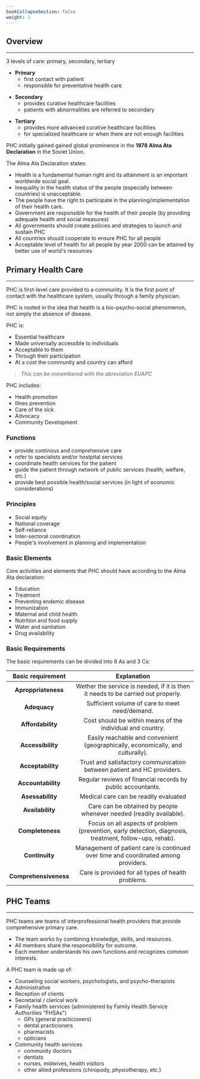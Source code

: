 ```yaml
---
bookCollapseSection: false
weight: 1
---
```


## **Overview**
---


3 levels of care: primary, secondary, tertiary

* **Primary**
    * first contact with patient
    * responsible for preventative health care
<!-- -->
* **Secondary**
    * provides curative healthcare facilities
    * patients with abnormalities are referred to secondary
<!-- -->
* **Tertiary**
    * provides more advanced curative healthcare facilities
    * for specialized healthcare or when there are not enough facilities

PHC initially gained gained global prominence in the **1978 Alma Ata Declaration** in the Soviet Union.


The Alma Ata Declaration states:
* Health is a fundamental human right and its attainment is an important worldwide social goal.
* Inequality in the health status of the people (especially between countries) is unacceptable.
* The people have the right to participate in the planning/implementation of their health care.
* Government are responsible for the health of their people (by providing adequate health and social measures)
* All governments should create policies and strategies to launch and sustain PHC
* All countries should cooperate to ensure PHC for all people
* Acceptable level of health for all people by year 2000 can be attained by better use of world's resources


## **Primary Health Care**
---

PHC is first-level care provided to a community. It is the first point of contact with the healthcare system, usually through a family physician.

PHC is rooted in the idea that health is a bio-psycho-social phenomenon, not simply the absence of disease.

PHC is:

* Essential healthcare
* Made universally accessible to individuals
* Acceptable to them
* Through their participation
* At a cost the community and country can afford

> *This can be remembered with the abreviation EUAPC*

PHC includes:
* Health promotion
* Illnes prevention
* Care of the sick
* Advocacy
* Community Development

### **Functions**

* provide continous and comprehensive care
* refer to specialists and/or hostpital services
* coordinate health services for the patient
* guide the patient through network of public services (health, welfare, etc.)
* provide best possible health/social services (in light of economic considerations)

### **Principles**
* Social equity
* National coverage
* Self-reliance
* Inter-sectoral coordination
* People's involvement in planning and implementation

### **Basic Elements**

Core activities and elements that PHC should have according to the Alma Ata declaration:
* Education
* Treatment
* Preventing endemic disease
* Immunization
* Maternal and child health
* Nutrition and food supply
* Water and sanitation
* Drug availability

### **Basic Requirements**

The basic requirements can be divided into 8 As and 3 Cs:

| Basic requirement | Explanation |
|:--:|:--:|
|**Aproppriateness**| Wether the service is needed, if it is then it needs to be carried out properly.|
|**Adequacy**| Sufficient volume of care to meet need/demand.|
|**Affordability**| Cost should be within means of the individual and country.
|**Accessibility**| Easily reachable and convenient (geographically, economically, and culturally).
|**Acceptability**| Trust and satisfactory communication between patient and HC providers.
|**Accountability**| Regular reviews of financial records by public accountants.
|**Asessability**| Medical care can be readily evaluated
|**Availability**| Care can be obtained by people whenever needed (readily available).
|**Completeness**| Focus on all aspects of problem (prevention, early detection, diagnosis, treatment, follow-ups, rehab).
|**Continuity**| Management of patient care is continued over time and coordinated among providers.
|**Comprehensiveness**| Care is provided for all types of health problems.

## **PHC Teams**
---

PHC teams are teams of interprofessional health providers that provide comprehensive primary care.

* The team works by combining knowledge, skills, and resources.
* All members share the responsibility for outcome.
* Each member understands his own functions and recognizes common interests.


A PHC team is made up of:

* Counseling social workers, psychologists, and psycho-therapists
* Administrative
* Reception of clients
* Secretarial / clerical work
* Family health services (administered by Family Health Service Authorities "FHSAs")
    * GPs (general practicioners)
    * dental practicioners
    * pharmacists
    * opticians
* Community health services
    * community doctors
    * dentists
    * nurses, midwives, health visitors
    * other allied professions (chiropody, physiotherapy, etc.)
